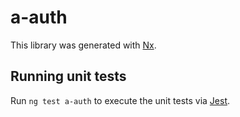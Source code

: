 # a-auth

This library was generated with [Nx](https://nx.dev).

## Running unit tests

Run `ng test a-auth` to execute the unit tests via [Jest](https://jestjs.io).
